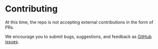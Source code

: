 # Contributing

At this time, the repo is not accepting external contributions in the form of PRs.

We encourage you to submit bugs, suggestions, and feedback as [GitHub issues](https://github.com/Unity-Technologies/drone-pose-estimation-navigation/issues).
